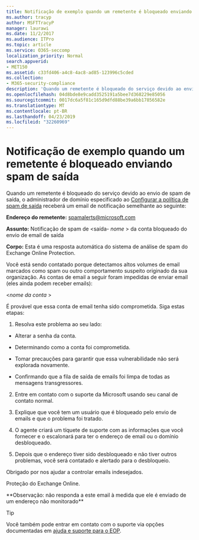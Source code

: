 ```yaml
---
title: Notificação de exemplo quando um remetente é bloqueado enviando spam de saída
ms.author: tracyp
author: MSFTTracyP
manager: laurawi
ms.date: 11/2/2017
ms.audience: ITPro
ms.topic: article
ms.service: O365-seccomp
localization_priority: Normal
search.appverid:
- MET150
ms.assetid: c33fd406-a4c8-4ac8-ad85-123996c5cded
ms.collection:
- M365-security-compliance
description: 'Quando um remetente é bloqueado do serviço devido ao envio de spam de saída, o administrador de domínio especificado ao configurar a política de spam de saída receberá um email de notificação semelhante ao seguinte:'
ms.openlocfilehash: 04d8bde8e9cadd3525191a5bee7d368229e85056
ms.sourcegitcommit: 0017dc6a5f81c165d9dfd88be39a6bb17856582e
ms.translationtype: MT
ms.contentlocale: pt-BR
ms.lasthandoff: 04/23/2019
ms.locfileid: "32260969"
---
```

# <a name="sample-notification-when-a-sender-is-blocked-sending-outbound-spam"></a>Notificação de exemplo quando um remetente é bloqueado enviando spam de saída

Quando um remetente é bloqueado do serviço devido ao envio de spam de saída, o administrador de domínio especificado ao [Configurar a política de spam de saída](configure-the-outbound-spam-policy.md) receberá um email de notificação semelhante ao seguinte: 
  
 **Endereço do remetente:** spamalerts@microsoft.com 
  
 **Assunto:** Notificação de spam de \<saída- *nome* \> da conta bloqueado do envio de email de saída     
  
 **Corpo:** Esta é uma resposta automática do sistema de análise de spam do Exchange Online Protection. 
  
Você está sendo contatado porque detectamos altos volumes de email marcados como spam ou outro comportamento suspeito originado da sua organização. As contas de email a seguir foram impedidas de enviar email (eles ainda podem receber emails):
  
\<*nome da conta*  \> 
  
É provável que essa conta de email tenha sido comprometida. Siga estas etapas:
  
1. Resolva este problema ao seu lado:
    
  - Alterar a senha da conta.
    
  - Determinando como a conta foi comprometida.
    
  - Tomar precauções para garantir que essa vulnerabilidade não será explorada novamente.
    
  - Confirmando que a fila de saída de emails foi limpa de todas as mensagens transgressores.
    
2. Entre em contato com o suporte da Microsoft usando seu canal de contato normal.
    
3. Explique que você tem um usuário que é bloqueado pelo envio de emails e que o problema foi tratado.
    
4. O agente criará um tíquete de suporte com as informações que você fornecer e o escalonará para ter o endereço de email ou o domínio desbloqueado.
    
5. Depois que o endereço tiver sido desbloqueado e não tiver outros problemas, você será contatado e alertado para o desbloqueio.
    
Obrigado por nos ajudar a controlar emails indesejados.
  
Proteção do Exchange Online.
  
\*\*Observação: não responda a este email à medida que ele é enviado de um endereço não monitorado\*\*
  
> [!TIP]
> Você também pode entrar em contato com o suporte via opções documentadas em [ajuda e suporte para o EOP](eop/help-and-support-for-eop.md). 
  

